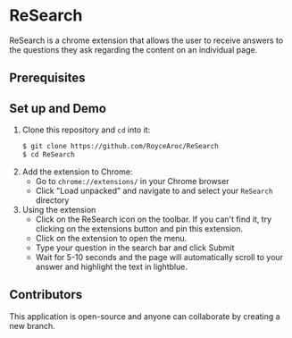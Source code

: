 # ReSearch

ReSearch is a chrome extension that allows the user to receive answers to the questions they ask regarding the content on an individual page. 

## Prerequisites

## Set up and Demo

1. Clone this repository and `cd` into it:
    ```bash
    $ git clone https://github.com/RoyceAroc/ReSearch
    $ cd ReSearch
    ```
2. Add the extension to Chrome:
    * Go to `chrome://extensions/` in your Chrome browser
    * Click "Load unpacked" and navigate to and select your `ReSearch` directory
3. Using the extension
    * Click on the ReSearch icon on the toolbar. If you can't find it, try clicking on the extensions button and pin this extension.
    * Click on the extension to open the menu. 
    * Type your question in the search bar and click Submit
    * Wait for 5-10 seconds and the page will automatically scroll to your answer and highlight the text in lightblue.
## Contributors
This application is open-source and anyone can collaborate by creating a new branch. 
